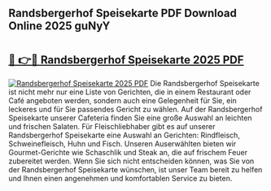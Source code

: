 ## Randsbergerhof Speisekarte PDF Download Online 2025 guNyY

# <h2><a href="http://gc9yn9.nevu.top/?p=Randsbergerhof+Speisekarte">🔗 👉🔴 Randsbergerhof Speisekarte 2025 PDF</a></h2>

[![Randsbergerhof Speisekarte 2025 PDF](https://i.imgur.com/dBaPXMq.png)](http://gc9yn9.nevu.top/?p=Randsbergerhof+Speisekarte)
Die Randsbergerhof Speisekarte ist nicht mehr nur eine Liste von Gerichten, die in einem Restaurant oder Café angeboten werden, sondern auch eine Gelegenheit für Sie, ein leckeres und für Sie passendes Gericht zu wählen. Auf der Randsbergerhof Speisekarte unserer Cafeteria finden Sie eine große Auswahl an leichten und frischen Salaten. Für Fleischliebhaber gibt es auf unserer Randsbergerhof Speisekarte eine Auswahl an Gerichten: Rindfleisch, Schweinefleisch, Huhn und Fisch. Unseren Auserwählten bieten wir Gourmet-Gerichte wie Schaschlik und Steak an, die auf frischem Feuer zubereitet werden. Wenn Sie sich nicht entscheiden können, was Sie von der Randsbergerhof Speisekarte wünschen, ist unser Team bereit zu helfen und Ihnen einen angenehmen und komfortablen Service zu bieten.
